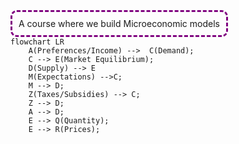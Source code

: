 <div>
    <span style="border:3px dashed purple; padding: 10px;
    border-radius: 10px;">
        A course where we build Microeconomic models 
    </span>
</div>




``` mermaid
flowchart LR
    A(Preferences/Income) -->  C(Demand);
    C --> E(Market Equilibrium);
    D(Supply) --> E
    M(Expectations) -->C;
    M --> D;
    Z(Taxes/Subsidies) --> C;
    Z --> D;
    A --> D;
    E --> Q(Quantity);
    E --> R(Prices);
```